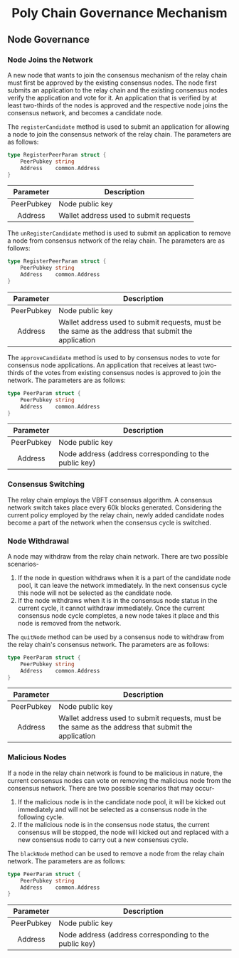 <h1 align=center>Poly Chain Governance Mechanism </h1>

## Node Governance

### Node Joins the Network

A new node that wants to join the consensus mechanism of the relay chain must first be approved by the existing consensus nodes. The node first submits an application to the relay chain and the existing consensus nodes verify the application and vote for it. An application that is verified by at least two-thirds of the nodes is approved and the respective node joins the consensus network, and becomes a candidate node.

The `registerCandidate` method is used to submit an application for allowing a node to join the consensus network of the relay chain. The parameters are as follows:


```go
type RegisterPeerParam struct {
	PeerPubkey string              
	Address    common.Address      
}
```

| Parameter  | Description                            |
| :--------: | -------------------------------------- |
| PeerPubkey | Node public key                        |
|  Address   | Wallet address used to submit requests |


The `unRegisterCandidate` method is used to submit an application to remove a node from consensus network of the relay chain. The parameters are as follows:

```go
type RegisterPeerParam struct {
	PeerPubkey string              
	Address    common.Address      
}
```

| Parameter  | Description                                                                                         |
| :--------: | --------------------------------------------------------------------------------------------------- |
| PeerPubkey | Node public key                                                                                     |
|  Address   | Wallet address used to submit requests, must be the same as the address that submit the application |

The `approveCandidate` method is used to by consensus nodes to vote for consensus node applications. An application that receives at least two-thirds of the votes from existing consensus nodes is approved to join the network. The parameters are as follows:

```go
type PeerParam struct {
	PeerPubkey string              
	Address    common.Address      
}
```

| Parameter  | Description                                            |
| :--------: | ------------------------------------------------------ |
| PeerPubkey | Node public key                                        |
|  Address   | Node address (address corresponding to the public key) |

### Consensus Switching

The relay chain employs the VBFT consensus algorithm. A consensus network switch takes place every 60k blocks generated. Considering the current policy employed by the relay chain, newly added candidate nodes become a part of the network when the consensus cycle is switched.

### Node Withdrawal

A node may withdraw from the relay chain network. There are two possible scenarios-
1. If the node in question withdraws when it is a part of the candidate node pool, it can leave the network immediately. In the next consensus cycle this node will not be selected as the candidate node.
2. If the node withdraws when it is in the consensus node status in the current cycle, it cannot withdraw immediately. Once the current consensus node cycle completes, a new node takes it place and this node is removed from the network.

The `quitNode` method can be used by a consensus node to withdraw from the relay chain's consensus network. The parameters are as follows:

```go
type PeerParam struct {
	PeerPubkey string              
	Address    common.Address      
}
```

| Parameter  | Description                                                                                         |
| :--------: | --------------------------------------------------------------------------------------------------- |
| PeerPubkey | Node public key                                                                                     |
|  Address   | Wallet address used to submit requests, must be the same as the address that submit the application |

### Malicious Nodes

If a node in the relay chain network is found to be malicious in nature, the current consensus nodes can vote on removing the malicious node from the consensus network. There are two possible scenarios that may occur-
1. If the malicious node is in the candidate node pool, it will be kicked out immediately and will not be selected as a consensus node in the following cycle.
2. If the malicious node is in the consensus node status, the current consensus will be stopped, the node will kicked out and replaced with a new consensus node to carry out a new consensus cycle.

The `blackNode` method can be used to remove a node from the relay chain network. The parameters are as follows:

```go
type PeerParam struct {
	PeerPubkey string              
	Address    common.Address      
}
```
| Parameter  | Description                                            |
| :--------: | ------------------------------------------------------ |
| PeerPubkey | Node public key                                        |
|  Address   | Node address (address corresponding to the public key) |

